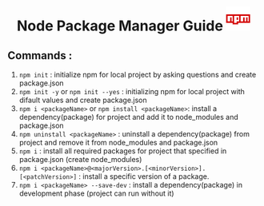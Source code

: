 <h1 align="center"> Node Package Manager Guide <img src="./img/icons8-npm-48.png" > </h1>

## Commands :

1. `npm init` : initialize npm for local project by asking questions and create package.json
1. `npm init -y` or `npm init --yes` : initializing npm for local project with difault values and create package.json
1. `npm i <packageName>` or `npm install <packageName>`: install a dependency(package) for project and add it to node_modules and package.json 
1. `npm uninstall <packageName>` : uninstall a dependency(package) from project and remove it from node_modules and package.json
1. `npm i` : install all required packages for project that specified in package.json (create node_modules)
1. `npm i <packageName>@<majorVersion>.[<minorVersion>].[<patchVersion>]` : install a specific version of a package.
1. `npm i <packageName> --save-dev` : install a dependency(package) in development phase (project can run without it)

